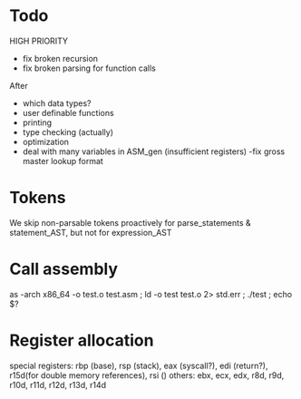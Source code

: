 # Todo
HIGH PRIORITY
- fix broken recursion
- fix broken parsing for function calls 

After
- which data types?
- user definable functions
- printing
- type checking (actually)
- optimization
- deal with many variables in ASM_gen (insufficient registers)
-fix gross master lookup format

# Tokens
We skip non-parsable tokens proactively for parse_statements & statement_AST, but not for expression_AST


# Call assembly
as -arch x86_64 -o test.o test.asm ;
ld -o test test.o 2> std.err ; ./test ; echo $?

# Register allocation
special registers: rbp (base), rsp (stack), eax (syscall?), edi (return?), r15d(for double memory references), rsi ()
others: ebx, ecx, edx, r8d, r9d, r10d, r11d, r12d, r13d, r14d

